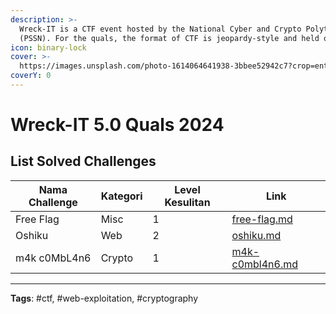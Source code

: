 ```yaml
---
description: >-
  Wreck-IT is a CTF event hosted by the National Cyber and Crypto Polytechnic
  (PSSN). For the quals, the format of CTF is jeopardy-style and held online.
icon: binary-lock
cover: >-
  https://images.unsplash.com/photo-1614064641938-3bbee52942c7?crop=entropy&cs=srgb&fm=jpg&ixid=M3wxOTcwMjR8MHwxfHNlYXJjaHw5fHxjeWJlcnxlbnwwfHx8fDE3NDE4MjA4MjF8MA&ixlib=rb-4.0.3&q=85
coverY: 0
---
```


# Wreck-IT 5.0 Quals 2024

## List Solved Challenges

<table><thead><tr><th>Nama Challenge</th><th>Kategori</th><th data-type="rating" data-max="5">Level Kesulitan</th><th data-type="content-ref">Link</th></tr></thead><tbody><tr><td>Free Flag</td><td>Misc</td><td>1</td><td><a href="free-flag.md">free-flag.md</a></td></tr><tr><td>Oshiku</td><td>Web</td><td>2</td><td><a href="oshiku.md">oshiku.md</a></td></tr><tr><td>m4k c0MbL4n6</td><td>Crypto</td><td>1</td><td><a href="m4k-c0mbl4n6.md">m4k-c0mbl4n6.md</a></td></tr></tbody></table>

***

**Tags**: #ctf, #web-exploitation, #cryptography
